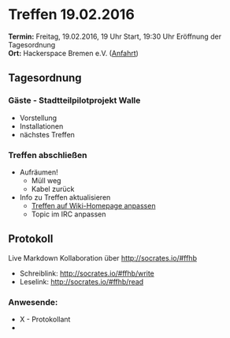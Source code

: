 # Treffen 19.02.2016
**Termin:** Freitag, 19.02.2016, 19 Uhr Start, 19:30 Uhr Eröffnung der Tagesordnung  
**Ort:** Hackerspace Bremen e.V. ([Anfahrt](https://www.hackerspace-bremen.de/anfahrt/))

## Tagesordnung
### Gäste - Stadtteilpilotprojekt Walle
* Vorstellung
* Installationen
* nächstes Treffen


### Treffen abschließen
* Aufräumen!
  * Müll weg
  * Kabel zurück
* Info zu Treffen aktualisieren
  * [Treffen auf Wiki-Homepage anpassen](Home)
  * Topic im IRC anpassen

## Protokoll
Live Markdown Kollaboration über http://socrates.io/#ffhb
* Schreiblink: http://socrates.io/#ffhb/write
* Leselink: http://socrates.io/#ffhb/read

### Anwesende:
* X - Protokollant
* 